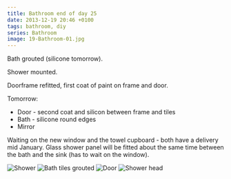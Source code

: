 ```yaml
---
title: Bathroom end of day 25
date: 2013-12-19 20:46 +0100
tags: bathroom, diy
series: Bathroom
image: 19-Bathroom-01.jpg
---
```


Bath grouted (silicone tomorrow).

Shower mounted.

Doorframe refitted, first coat of paint on frame and door.

Tomorrow:

* Door - second coat and silicon between frame and tiles
* Bath - silicone round edges
* Mirror

Waiting on the new window and the towel cupboard - both have a delivery mid January. Glass shower panel will be fitted about the same time between the bath and the sink (has to wait on the window).

![Shower](19-Bathroom-01.jpg 'Shower')
![Bath tiles grouted](19-Bathroom-02.jpg 'Bath tiles grouted')
![Door](19-Bathroom-03.jpg 'Door')
![Shower head](19-Bathroom-04.jpg 'Shower head')
